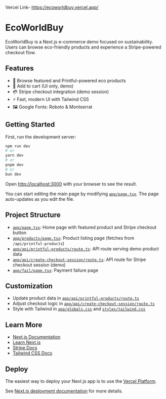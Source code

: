 Vercel Link- https://ecoworldbuy.vercel.app/
# EcoWorldBuy

EcoWorldBuy is a Next.js e-commerce demo focused on sustainability. Users can browse eco-friendly products and experience a Stripe-powered checkout flow.

## Features

- 🌱 Browse featured and Printful-powered eco products
- 🛒 Add to cart (UI only, demo)
- 💳 Stripe checkout integration (demo session)
- ⚡️ Fast, modern UI with Tailwind CSS
- 🖼️ Google Fonts: Roboto & Montserrat

## Getting Started

First, run the development server:

```bash
npm run dev
# or
yarn dev
# or
pnpm dev
# or
bun dev
```

Open [http://localhost:3000](http://localhost:3000) with your browser to see the result.

You can start editing the main page by modifying [`app/page.tsx`](app/page.tsx). The page auto-updates as you edit the file.

## Project Structure

- [`app/page.tsx`](app/page.tsx): Home page with featured product and Stripe checkout button
- [`app/products/page.tsx`](app/products/page.tsx): Product listing page (fetches from `/api/printful-products`)
- [`app/api/printful-products/route.ts`](app/api/printful-products/route.ts): API route serving demo product data
- [`app/api/create-checkout-session/route.ts`](app/api/create-checkout-session/route.ts): API route for Stripe checkout session (demo)
- [`app/fail/page.tsx`](app/fail/page.tsx): Payment failure page

## Customization

- Update product data in [`app/api/printful-products/route.ts`](app/api/printful-products/route.ts)
- Adjust checkout logic in [`app/api/create-checkout-session/route.ts`](app/api/create-checkout-session/route.ts)
- Style with Tailwind in [`app/globals.css`](app/globals.css) and [`styles/tailwind.css`](src/styles/tailwind.css)

## Learn More

- [Next.js Documentation](https://nextjs.org/docs)
- [Learn Next.js](https://nextjs.org/learn)
- [Stripe Docs](https://stripe.com/docs)
- [Tailwind CSS Docs](https://tailwindcss.com/docs)

## Deploy

The easiest way to deploy your Next.js app is to use the [Vercel Platform](https://vercel.com/new?utm_medium=default-template&filter=next.js&utm_source=create-next-app&utm_campaign=create-next-app-readme).

See [Next.js deployment documentation](https://nextjs.org/docs/app/building-your-application/deploying) for more details.
